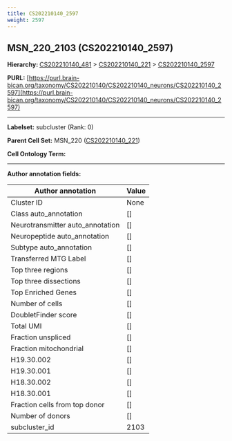 ```yaml
---
title: CS202210140_2597
weight: 2597
---
```

## MSN_220_2103 (CS202210140_2597)
<b>Hierarchy: </b>
[CS202210140_481](../CS202210140_481) >
[CS202210140_221](../CS202210140_221) >
[CS202210140_2597](../CS202210140_2597)

**PURL:** [https://purl.brain-bican.org/taxonomy/CS202210140/CS202210140_neurons/CS202210140_2597](https://purl.brain-bican.org/taxonomy/CS202210140/CS202210140_neurons/CS202210140_2597)

---


**Labelset:** subcluster (Rank: 0)

**Parent Cell Set:** MSN_220 ([CS202210140_221](../CS202210140_221))



**Cell Ontology Term:** 

[MARKER GENES.]: #


---

[TRANSFERRED ANNOTATIONS.]: #


[AUTHOR ANNOTATION FIELDS.]: #


**Author annotation fields:**

| Author annotation | Value |
|-------------------|-------|
|Cluster ID|None|
|Class auto_annotation|[]|
|Neurotransmitter auto_annotation|[]|
|Neuropeptide auto_annotation|[]|
|Subtype auto_annotation|[]|
|Transferred MTG Label|[]|
|Top three regions|[]|
|Top three dissections|[]|
|Top Enriched Genes|[]|
|Number of cells|[]|
|DoubletFinder score|[]|
|Total UMI|[]|
|Fraction unspliced|[]|
|Fraction mitochondrial|[]|
|H19.30.002|[]|
|H19.30.001|[]|
|H18.30.002|[]|
|H18.30.001|[]|
|Fraction cells from top donor|[]|
|Number of donors|[]|
|subcluster_id|2103|
